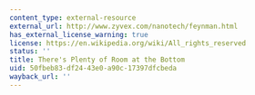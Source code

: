 ```yaml
---
content_type: external-resource
external_url: http://www.zyvex.com/nanotech/feynman.html
has_external_license_warning: true
license: https://en.wikipedia.org/wiki/All_rights_reserved
status: ''
title: There's Plenty of Room at the Bottom
uid: 50fbeb83-df24-43e0-a90c-17397dfcbeda
wayback_url: ''
---
```

